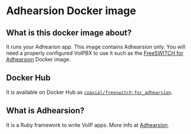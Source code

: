 # Adhearsion Docker image

## What is this docker image about?
It runs your Adhearion app. This image contains Adhearsion only. 
You will need a properly configured VoIPBX to use it such as the [FreeSWITCH for Adhearsion](https://github.com/Coaxial/docker-freeswitch/tree/master/for_adhearsion) Docker image.

## Docker Hub
It is available on Docker Hub as [`coaxial/freeswitch:for_adhearsion`](https://registry.hub.docker.com/u/coaxial/adhearsion/).

## What is Adhearsion?
It is a Ruby framework to write VoIP apps. More info at [Adhearsion](http://adhearsion.com).
